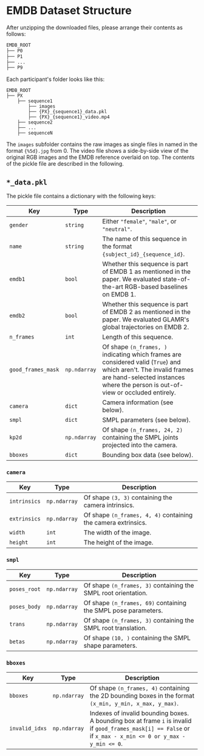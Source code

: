 # EMDB Dataset Structure

After unzipping the downloaded files, please arrange their contents as follows:

```python
EMDB_ROOT
├── P0
├── P1
├── ...
├── P9
```

Each participant's folder looks like this:

```
EMDB_ROOT
├── PX
    ├── sequence1
        ├── images
        ├── {PX}_{sequence1}_data.pkl
        ├── {PX}_{sequence1}_video.mp4
    ├── sequence2
    ├── ...
    ├── sequenceN
```

The `images` subfolder contains the raw images as single files in named in the format `{%5d}.jpg` from 0. The video file shows a side-by-side view of the original RGB images and the EMDB reference overlaid on top. The contents of the pickle file are described in the following.


## `*_data.pkl`

The pickle file contains a dictionary with the following keys:

| Key | Type | Description |
| --- | --- | --- |
| `gender` | `string` | Either `"female"`, `"male"`, or `"neutral"`. |
| `name` | `string` | The name of this sequence in the format `{subject_id}_{sequence_id}`. |
| `emdb1` | `bool` | Whether this sequence is part of EMDB 1 as mentioned in the paper. We evaluated state-of-the-art RGB-based baselines on EMDB 1. |
| `emdb2` | `bool` | Whether this sequence is part of EMDB 2 as mentioned in the paper. We evaluated GLAMR's global trajectories on EMDB 2. |
| `n_frames` | `int` | Length of this sequence. |
| `good_frames_mask` | `np.ndarray`| Of shape `(n_frames, )` indicating which frames are considered valid (`True`) and which aren't. The invalid frames are hand-selected instances where the person is out-of-view or occluded entirely. |
| `camera` | `dict` | Camera information (see below). |
| `smpl` | `dict` | SMPL parameters (see below). |
| `kp2d` | `np.ndarray` | Of shape `(n_frames, 24, 2)` containing the SMPL joints projected into the camera. |
| `bboxes` | `dict` | Bounding box data (see below). |

### `camera`

| Key | Type | Description |
| --- | --- | --- |
| `intrinsics` | `np.ndarray` | Of shape `(3, 3)` containing the camera intrinsics. |
| `extrinsics` | `np.ndarray` | Of shape `(n_frames, 4, 4)` containing the camera extrinsics. |
| `width` | `int` | The width of the image. |
| `height` | `int` | The height of the image. |

### `smpl`

| Key | Type | Description |
| --- | --- | --- |
| `poses_root` | `np.ndarray` | Of shape `(n_frames, 3)` containing the SMPL root orientation. |
| `poses_body` | `np.ndarray` | Of shape `(n_frames, 69)` containing the SMPL pose parameters. |
| `trans` | `np.ndarray` | Of shape `(n_frames, 3)` containing the SMPL root translation. |
| `betas` | `np.ndarray` | Of shape `(10, )` containing the SMPL shape parameters. |


### `bboxes`

| Key | Type | Description |
| --- | --- | --- |
| `bboxes` | `np.ndarray` | Of shape `(n_frames, 4)` containing the 2D bounding boxes in the format `(x_min, y_min, x_max, y_max)`. |
| `invalid_idxs` | `np.ndarray` | Indexes of invalid bounding boxes. A bounding box at frame `i` is invalid if `good_frames_mask[i] == False` or if `x_max - x_min <= 0 or y_max - y_min <= 0`. |